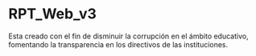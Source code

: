 # RPT_Web_v3
Esta creado con el fin de disminuir la corrupción en el ámbito educativo, fomentando la transparencia en los directivos de las instituciones.
